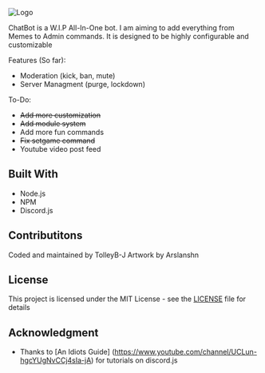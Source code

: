 ![Logo](https://github.com/TolleyB-J/ChatBot/blob/master/Assets/Assets/Assets/Assets/Assets/Assets/Assets/Assets/Assets/Assets/Assets/Assets/Artwork/ChatBotReadme.png?raw=true)

ChatBot is a W.I.P All-In-One bot. I am aiming to add everything from Memes to Admin commands. It is designed to be highly configurable and customizable

Features (So far):
* Moderation (kick, ban, mute)
* Server Managment (purge, lockdown)

To-Do:
* ~~Add more customization~~
* ~~Add module system~~
* Add more fun commands
* ~~Fix setgame command~~
* Youtube video post feed
  
## Built With

* Node.js
* NPM
* Discord.js

## Contributitons

Coded and maintained by TolleyB-J
Artwork by Arslanshn

## License

This project is licensed under the MIT License - see the [LICENSE](LICENSE) file for details

## Acknowledgment

* Thanks to [An Idiots Guide] (https://www.youtube.com/channel/UCLun-hgcYUgNvCCj4sIa-jA) for tutorials on discord.js